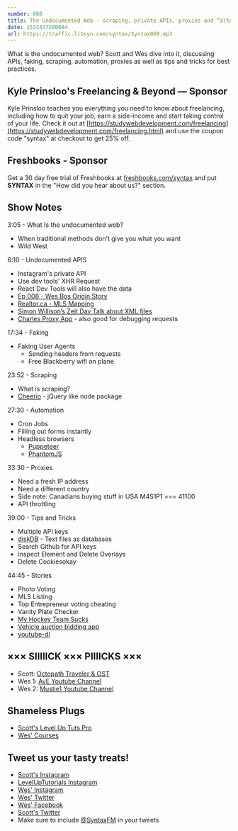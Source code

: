 ```yaml
---
number: 060
title: The Undocumented Web - scraping, private APIs, proxies and “alternative solutions”
date: 1532437200084
url: https://traffic.libsyn.com/syntax/Syntax060.mp3
---
```


What is the undocumented web? Scott and Wes dive into it, discussing APIs, faking, scraping, automation, proxies as well as tips and tricks for best practices.

## Kyle Prinsloo's Freelancing & Beyond — Sponsor

Kyle Prinsloo teaches you everything you need to know about freelancing, including how to quit your job, earn a side-income and start taking control of your life. Check it out at [https://studywebdevelopment.com/freelancing](https://studywebdevelopment.com/freelancing.html) and use the coupon code "syntax" at checkout to get 25% off.

## Freshbooks - Sponsor

Get a 30 day free trial of Freshbooks at [freshbooks.com/syntax](https://freshbooks.com/syntax) and put **SYNTAX** in the "How did you hear about us?" section.

## Show Notes

3:05 - What Is the undocumented web?

- When traditional methods don’t give you what you want
- Wild West

6:10 - Undocumented APIS

- Instagram's private API
- Use dev tools' XHR Request
- React Dev Tools will also have the data
- [Ep 008 - Wes Bos Origin Story](https://syntax.fm/show/008/wes-bos-origin-story)
- [Realtor.ca - MLS Mapping](https://www.realtor.ca/)
- [Simon Willison’s Zeit Day Talk about XML files](https://github.com/simonw/datasette)
- [Charles Proxy App](https://www.charlesproxy.com/) - also good for debugging requests

17:34 - Faking

- Faking User Agents
  - Sending headers from requests
  - Free Blackberry wifi on plane

23:52 - Scraping

- What is scraping?
- [Cheerio](https://github.com/cheeriojs/cheerio) - jQuery like node package

27:30 - Automation

- Cron Jobs
- Filling out forms instantly
- Headless browsers
  - [Puppeteer](https://developers.google.com/web/tools/puppeteer/)
  - [PhantomJS](http://phantomjs.org/)

33:30 - Proxies

- Need a fresh IP address
- Need a different country
- Side note: Canadians buying stuff in USA M4S1P1 === 41100
- API throttling

39:00 - Tips and Tricks

- Multiple API keys
- [diskDB](https://www.npmjs.com/package/diskdb) - Text files as databases
- Search Github for API keys
- Inspect Element and Delete Overlays
- Delete Cookiesokay

44:45 - Stories

- Photo Voting
- MLS Listing
- Top Entrepreneur voting cheating
- Vanity Plate Checker
- [My Hockey Team Sucks](https://forwardcourses.com/lectures/346)
- [Vehicle auction bidding app](https://twitter.com/lawjolla/status/1008739031448875008)
- [youtube-dl](https://rg3.github.io/youtube-dl/)

## ××× SIIIIICK ××× PIIIICKS ×××

- Scott: [Octopath Traveler & OST](https://amzn.to/2mvECnS)
- Wes 1: [AvE Youtube Channel](https://www.youtube.com/channel/UChWv6Pn_zP0rI6lgGt3MyfA)
- Wes 2: [Mustie1 Youtube Channel](https://www.youtube.com/channel/UCcSeeATlWJJbXpOZRYOfaDg)

## Shameless Plugs

- [Scott's Level Up Tuts Pro](https://LevelUpTutorials.com/pro)
- [Wes' Courses](https://wesbos.com/courses)

## Tweet us your tasty treats!

- [Scott's Instagram](https://www.instagram.com/stolinski/)
- [LevelUpTutorials Instagram](https://www.instagram.com/LevelUpTutorials/)
- [Wes' Instagram](https://www.instagram.com/wesbos/)
- [Wes' Twitter](https://twitter.com/wesbos)
- [Wes' Facebook](https://www.facebook.com/wesbos.developer)
- [Scott's Twitter](https://twitter.com/stolinski)
- Make sure to include [@SyntaxFM](https://twitter.com/SyntaxFM) in your tweets
